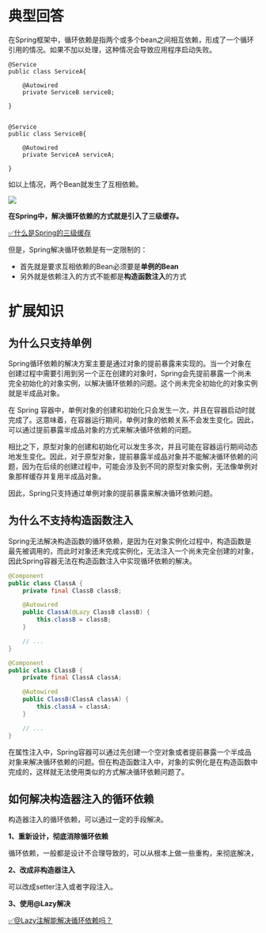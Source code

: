 # 典型回答

在Spring框架中，循环依赖是指两个或多个bean之间相互依赖，形成了一个循环引用的情况。如果不加以处理，这种情况会导致应用程序启动失败。

```
@Service
public class ServiceA{

	@Autowired
	private ServiceB serviceB;

}


@Service
public class ServiceB{

	@Autowired
	private ServiceA serviceA;

}
```

如以上情况，两个Bean就发生了互相依赖。

![](https://cdn.nlark.com/yuque/0/2023/png/5378072/1679812780685-93cd8a87-1da3-4fd5-a071-0600d7d6b6c6.png?x-oss-process=image%2Fwatermark%2Ctype_d3F5LW1pY3JvaGVp%2Csize_32%2Ctext_SmF2YeWFq-iCoV9CeSBIb2xsaXM%3D%2Ccolor_FFFFFF%2Cshadow_50%2Ct_80%2Cg_se%2Cx_10%2Cy_10#averageHue=%23f5f2f2&clientId=u6d4ac390-acdf-4&from=paste&id=uRtYL&originHeight=398&originWidth=1106&originalType=url&ratio=1&rotation=0&showTitle=false&status=done&style=none&taskId=u660d3da5-eac7-484f-b61a-f0c06ee8fe7&title=)

**在Spring中，解决循环依赖的方式就是引入了三级缓存。**

[✅什么是Spring的三级缓存](https://www.yuque.com/hollis666/fo22bm/ilmdn79lc0ba2f4t?view=doc_embed)

但是，Spring解决循环依赖是有一定限制的：

- 首先就是要求互相依赖的Bean必须要是**单例的Bean**
- 另外就是依赖注入的方式不能都是**构造函数注入**的方式

# 扩展知识

## 为什么只支持单例

Spring循环依赖的解决方案主要是通过对象的提前暴露来实现的。当一个对象在创建过程中需要引用到另一个正在创建的对象时，Spring会先提前暴露一个尚未完全初始化的对象实例，以解决循环依赖的问题。这个尚未完全初始化的对象实例就是半成品对象。

在 Spring 容器中，单例对象的创建和初始化只会发生一次，并且在容器启动时就完成了。这意味着，在容器运行期间，单例对象的依赖关系不会发生变化。因此，可以通过提前暴露半成品对象的方式来解决循环依赖的问题。

相比之下，原型对象的创建和初始化可以发生多次，并且可能在容器运行期间动态地发生变化。因此，对于原型对象，提前暴露半成品对象并不能解决循环依赖的问题，因为在后续的创建过程中，可能会涉及到不同的原型对象实例，无法像单例对象那样缓存并复用半成品对象。

因此，Spring只支持通过单例对象的提前暴露来解决循环依赖问题。

## 为什么不支持构造函数注入

Spring无法解决构造函数的循环依赖，是因为在对象实例化过程中，构造函数是最先被调用的，而此时对象还未完成实例化，无法注入一个尚未完全创建的对象，因此Spring容器无法在构造函数注入中实现循环依赖的解决。


```java
@Component
public class ClassA {
    private final ClassB classB;

    @Autowired
    public ClassA(@Lazy ClassB classB) {
        this.classB = classB;
    }

    // ...
}

@Component
public class ClassB {
    private final ClassA classA;

    @Autowired
    public ClassB(ClassA classA) {
        this.classA = classA;
    }

    // ...
}

```

在属性注入中，Spring容器可以通过先创建一个空对象或者提前暴露一个半成品对象来解决循环依赖的问题。但在构造函数注入中，对象的实例化是在构造函数中完成的，这样就无法使用类似的方式解决循环依赖问题了。

## 如何解决构造器注入的循环依赖

构造器注入的循环依赖，可以通过一定的手段解决。

**1、重新设计，彻底消除循环依赖**

循环依赖，一般都是设计不合理导致的，可以从根本上做一些重构，来彻底解决，

**2、改成非构造器注入**

可以改成setter注入或者字段注入。

**3、使用@Lazy解决**

[✅@Lazy注解能解决循环依赖吗？](https://www.yuque.com/hollis666/fo22bm/vxnlsuitmu61amyq?view=doc_embed)
